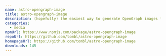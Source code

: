 ```yaml
---
name: astro-opengraph-image
title: astro-opengraph-image
description: (hopefully) the easiest way to generate OpenGraph images from your astro site
categories:
  - media
npmUrl: https://www.npmjs.com/package/astro-opengraph-image
repoUrl: https://github.com/tombl/astro-opengraph-image
homepageUrl: https://github.com/tombl/astro-opengraph-image
downloads: 145
---
```

